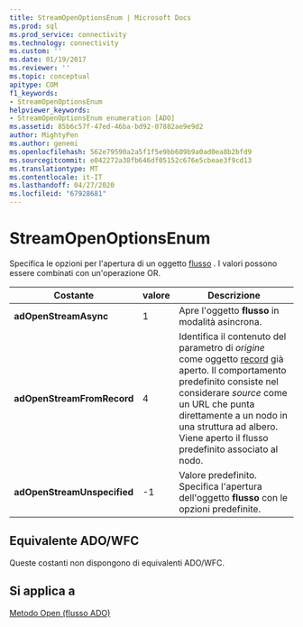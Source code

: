 ```yaml
---
title: StreamOpenOptionsEnum | Microsoft Docs
ms.prod: sql
ms.prod_service: connectivity
ms.technology: connectivity
ms.custom: ''
ms.date: 01/19/2017
ms.reviewer: ''
ms.topic: conceptual
apitype: COM
f1_keywords:
- StreamOpenOptionsEnum
helpviewer_keywords:
- StreamOpenOptionsEnum enumeration [ADO]
ms.assetid: 85b6c57f-47ed-46ba-bd92-07882ae9e9d2
author: MightyPen
ms.author: genemi
ms.openlocfilehash: 562e79590a2a5f1f5e9bb609b9a0ad0ea8b2bfd9
ms.sourcegitcommit: e042272a38fb646df05152c676e5cbeae3f9cd13
ms.translationtype: MT
ms.contentlocale: it-IT
ms.lasthandoff: 04/27/2020
ms.locfileid: "67928681"
---
```

# <a name="streamopenoptionsenum"></a>StreamOpenOptionsEnum
Specifica le opzioni per l'apertura di un oggetto [flusso](../../../ado/reference/ado-api/stream-object-ado.md) . I valori possono essere combinati con un'operazione OR.  
  
|Costante|valore|Descrizione|  
|--------------|-----------|-----------------|  
|**adOpenStreamAsync**|1|Apre l'oggetto **flusso** in modalità asincrona.|  
|**adOpenStreamFromRecord**|4|Identifica il contenuto del parametro di *origine* come oggetto [record](../../../ado/reference/ado-api/record-object-ado.md) già aperto. Il comportamento predefinito consiste nel considerare *source* come un URL che punta direttamente a un nodo in una struttura ad albero. Viene aperto il flusso predefinito associato al nodo.|  
|**adOpenStreamUnspecified**|-1|Valore predefinito. Specifica l'apertura dell'oggetto **flusso** con le opzioni predefinite.|  
  
## <a name="adowfc-equivalent"></a>Equivalente ADO/WFC  
 Queste costanti non dispongono di equivalenti ADO/WFC.  
  
## <a name="applies-to"></a>Si applica a  
 [Metodo Open (flusso ADO)](../../../ado/reference/ado-api/open-method-ado-stream.md)
